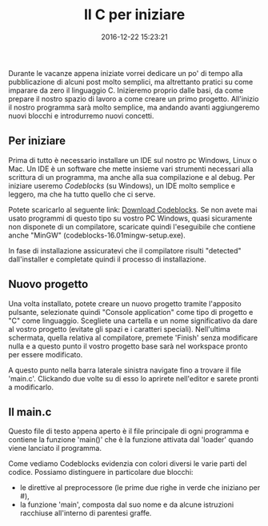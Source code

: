 ﻿---
layout: post
title:  "Il C per iniziare"
date:   2016-12-22 15:23:21
categories: news
---

Durante le vacanze appena iniziate vorrei dedicare un po' di tempo alla pubblicazione di alcuni post molto semplici, ma altrettanto pratici su come imparare da zero il linguaggio C. Inizieremo proprio dalle basi, da come prepare il nostro spazio di lavoro a come creare un primo progetto. All'inizio il nostro programma sarà molto semplice, ma andando avanti aggiungeremo nuovi blocchi e introdurremo nuovi concetti.

## Per iniziare

Prima di tutto è necessario installare un IDE sul nostro pc Windows, Linux o Mac. Un IDE è un software che mette insieme vari strumenti necessari alla scrittura di un programma, ma anche alla sua compilazione e al debug. Per iniziare useremo *Codeblocks* (su Windows), un IDE molto semplice e leggero, ma che ha tutto quello che ci serve.

Potete scaricarlo al seguente link: [Download Codeblocks](http://www.codeblocks.org/downloads/26).
Se non avete mai usato programmi di questo tipo su vostro PC Windows, quasi sicuramente non disponete di un compilatore, scaricate quindi l'eseguibile che contiene anche "MinGW" (codeblocks-16.01mingw-setup.exe).

In fase di installazione assicuratevi che il compilatore risulti "detected" dall'installer e completate quindi il processo di installazione.

## Nuovo progetto

Una volta installato, potete creare un nuovo progetto tramite l'apposito pulsante, selezionate quindi "Console application" come tipo di progetto e "C" come linguaggio. Scegliete una cartella e un nome significativo da dare al vostro progetto (evitate gli spazi e i caratteri speciali). Nell'ultima schermata, quella relativa al compilatore, premete 'Finish' senza modificare nulla e a questo punto il vostro progetto base sarà nel workspace pronto per essere modificato.

A questo punto nella barra laterale sinistra navigate fino a trovare il file 'main.c'. Clickando due volte su di esso lo aprirete nell'editor e sarete pronti a modificarlo.

## Il main.c

Questo file di testo appena aperto è il file principale di ogni programma e contiene la funzione 'main()' che è la funzione attivata dal 'loader' quando viene lanciato il programma.

Come vediamo Codeblocks evidenzia con colori diversi le varie parti del codice. Possiamo distinguere in particolare due blocchi:

* le direttive al preprocessore (le prime due righe in verde che iniziano per #),
* la funzione 'main', composta dal suo nome e da alcune istruzioni racchiuse all'interno di parentesi graffe.


